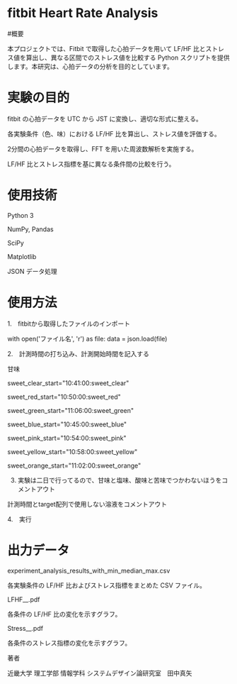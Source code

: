 # fitbit Heart Rate Analysis

#概要

本プロジェクトでは、Fitbit で取得した心拍データを用いて LF/HF 比とストレス値を算出し、異なる区間でのストレス値を比較する Python スクリプトを提供します。本研究は、心拍データの分析を目的としています。

# 実験の目的

fitbit の心拍データを UTC から JST に変換し、適切な形式に整える。

各実験条件（色、味）における LF/HF 比を算出し、ストレス値を評価する。

2分間の心拍データを取得し、FFT を用いた周波数解析を実施する。

LF/HF 比とストレス指標を基に異なる条件間の比較を行う。

# 使用技術

Python 3

NumPy, Pandas

SciPy

Matplotlib

JSON データ処理



# 使用方法

1.　fitbitから取得したファイルのインポート

with open('ファイル名', 'r') as file:
    data = json.load(file)

2.　計測時間の打ち込み、計測開始時間を記入する

甘味

sweet_clear_start="10:41:00:sweet_clear"

sweet_red_start="10:50:00:sweet_red"

sweet_green_start="11:06:00:sweet_green"

sweet_blue_start="10:45:00:sweet_blue"

sweet_pink_start="10:54:00:sweet_pink"

sweet_yellow_start="10:58:00:sweet_yellow"

sweet_orange_start="11:02:00:sweet_orange"


3.  実験は二日で行ってるので、甘味と塩味、酸味と苦味でつかわないほうをコメントアウト
   
計測時間とtarget配列で使用しない溶液をコメントアウト

4.　実行


# 出力データ

experiment_analysis_results_with_min_median_max.csv

各実験条件の LF/HF 比およびストレス指標をまとめた CSV ファイル。

LFHF_<condition>_<name>.pdf

各条件の LF/HF 比の変化を示すグラフ。

Stress_<condition>_<name>.pdf

各条件のストレス指標の変化を示すグラフ。







著者

近畿大学 理工学部 情報学科 システムデザイン論研究室　田中真矢


